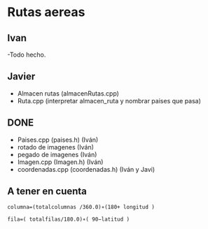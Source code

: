 # Rutas aereas

## Ivan
-Todo hecho.
## Javier
- Almacen rutas (almacenRutas.cpp)
- Ruta.cpp (interpretar almacen_ruta y nombrar paises que pasa)

## DONE
- Paises.cpp (paises.h) (Iván)
- rotado de imagenes (Iván)
- pegado de imagenes (Iván)
- Imagen.cpp (Imagen.h) (Iván)
- coordenadas.cpp (coordenadas.h) (Iván y Javi)

## A tener en cuenta
`` columna=(totalcolumnas /360.0)∗(180+ longitud ) ``

`` fila=( totalfilas/180.0)∗( 90−latitud ) ``